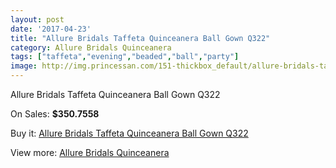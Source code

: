 ```yaml
---
layout: post
date: '2017-04-23'
title: "Allure Bridals Taffeta Quinceanera Ball Gown Q322"
category: Allure Bridals Quinceanera
tags: ["taffeta","evening","beaded","ball","party"]
image: http://img.princessan.com/151-thickbox_default/allure-bridals-taffeta-quinceanera-ball-gown-q322.jpg
---
```

Allure Bridals Taffeta Quinceanera Ball Gown Q322

On Sales: **$350.7558**
<a href="https://www.princessan.com/en/allure-bridals-quinceanera/90-allure-bridals-taffeta-quinceanera-ball-gown-q322.html"><amp-img layout="responsive" width="600" height="600" src="//img.princessan.com/151-thickbox_default/allure-bridals-taffeta-quinceanera-ball-gown-q322.jpg" alt="Allure Bridals Taffeta Quinceanera Ball Gown Q322 0" /></a>
<a href="https://www.princessan.com/en/allure-bridals-quinceanera/90-allure-bridals-taffeta-quinceanera-ball-gown-q322.html"><amp-img layout="responsive" width="600" height="600" src="//img.princessan.com/153-thickbox_default/allure-bridals-taffeta-quinceanera-ball-gown-q322.jpg" alt="Allure Bridals Taffeta Quinceanera Ball Gown Q322 1" /></a>
<a href="https://www.princessan.com/en/allure-bridals-quinceanera/90-allure-bridals-taffeta-quinceanera-ball-gown-q322.html"><amp-img layout="responsive" width="600" height="600" src="//img.princessan.com/152-thickbox_default/allure-bridals-taffeta-quinceanera-ball-gown-q322.jpg" alt="Allure Bridals Taffeta Quinceanera Ball Gown Q322 2" /></a>

Buy it: [Allure Bridals Taffeta Quinceanera Ball Gown Q322](https://www.princessan.com/en/allure-bridals-quinceanera/90-allure-bridals-taffeta-quinceanera-ball-gown-q322.html "Allure Bridals Taffeta Quinceanera Ball Gown Q322")

View more: [Allure Bridals Quinceanera](https://www.princessan.com/en/3-allure-bridals-quinceanera "Allure Bridals Quinceanera")